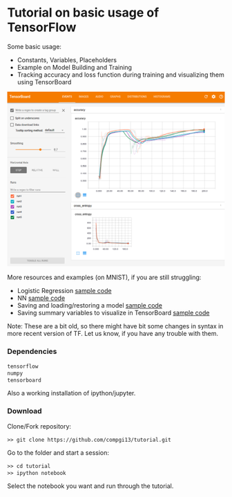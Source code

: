 # Tutorial on basic usage of TensorFlow

Some basic usage:
* Constants, Variables, Placeholders
* Example on Model Building and Training
* Tracking accuracy and loss function during training and visualizing them using TensorBoard

![Image](tensorboard_screenshot.png)

More resources and examples (on MNIST), if you are still struggling:
* Logistic Regression [sample code](https://github.com/dianaborsa/TensorFlow_Examples/blob/master/ex1_logistic_regression.py)
* NN [sample code](https://github.com/dianaborsa/TensorFlow_Examples/blob/master/ex2_nn.py)
* Saving and loading/restoring a model [sample code](https://github.com/dianaborsa/TensorFlow_Examples/blob/master/ex2_nn_save_model.py)
* Saving summary variables to visualize in TensorBoard [sample code](https://github.com/dianaborsa/TensorFlow_Examples/blob/master/ex2_nn_tensorboard.py)

Note: These are a bit old, so there might have bit some changes in syntax in more recent version of TF. Let us know, if you have any trouble with them. 

### Dependencies
```
tensorflow
numpy
tensorboard
```

Also a working installation of ipython/jupyter.

### Download

Clone/Fork repository:
```
>> git clone https://github.com/compgi13/tutorial.git
```

Go to the folder and start a session:
```
>> cd tutorial
>> ipython notebook
```

Select the notebook you want and run through the tutorial.

